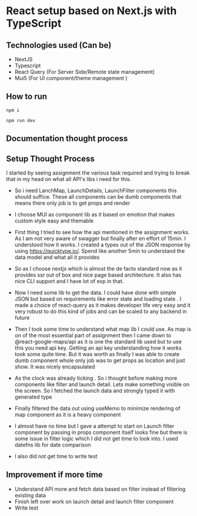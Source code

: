 # React setup based on Next.js with TypeScript 

## Technologies used (Can be)

* NextJS
* Typescript
* React Query (For Server Side/Remote state management)
* Mui5 (For UI component/theme management )


## How to run

```npm i```

```npm run dev```


## Documentation thought process

## Setup Thought Process

I started by seeing assignment the various task required and trying to break that in my head on what all API's libs i need for this.

* So i need LanchMap, LaunchDetails, LaunchFilter components this should suffice. These all components can be dumb components that means there only job is to get props and render

* I choose MUI as component lib as it based on emotion that makes custom style easy and themable 

* First thing I tried to see how the api mentioned in the assignment works. As I am not very aware of swagger but finally after en effort of 15min. I understood how it works. I created a types out of the JSON response by using https://quicktype.io/. Spend like another 5min to understand the data model and what all it provides

* So as I choose nextjs which is almost the de facto standard now as it provides ssr out of box and nice page based architecture. It also has nice CLI support and I have lot of exp in that.

* Now I need some lib to get the data. I could have done with simple JSON but based on requirements like error state and loading state . I made a choice of react-query as it makes developer life very easy and it very robust to do this kind of jobs and can be scaled to any backend in future

* Then I took some time to understand what map lib I could use. As map is on of the most essential part of assignment then I came down to @react-google-maps/api as it is one the standard lib used but to use this you need api key. 
Getting an api key understanding how it works took some quite time. But it was worth as finally I was able to create dumb component whole only job was to get props as location and just show. It was nicely encapsulated 

* As the clock was already ticking . So i thought before making more components like filter and launch detail. Lets make something visible on the screen. So I fetched the launch data and strongly typed it with generated type

* Finally filtered the data out using useMemo to minimize rendering of map component as it is a heavy component

* I almost have no time but I gave a attempt to start on Launch filter component by passing in props component itself looks fine but there is some issue in filter logic which I did not get time to look into. I used datefns lib for date comparison

* I also did not get time to write test

## Improvement if more time

* Understand API more and fetch data based on filter instead of filtering existing data
* Finish left over work on launch detail and launch filter component
* Write test 


